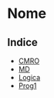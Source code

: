# Nome

## Indice
- [CMRO](https://github.dev/Corso-B-dUniTo/template/blob/e2733d98b50404ac91a14e6ec5aafc86bddff625/CMRO)
- [MD](link)
- [Logica](link)
- [Prog1](link)
